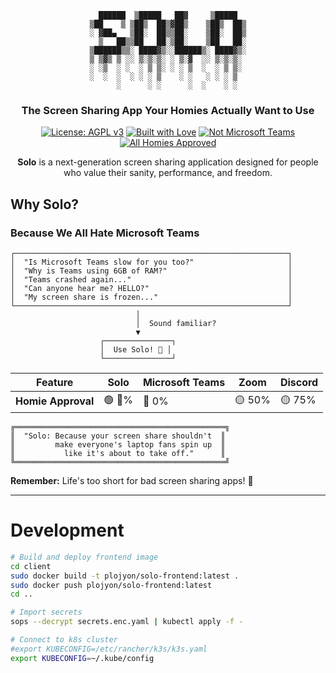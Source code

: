 <div align="center">

```
  ██████  ▒█████   ██▓     ▒█████  
▒██    ▒ ▒██▒  ██▒▓██▒    ▒██▒  ██▒
░ ▓██▄   ▒██░  ██▒▒██░    ▒██░  ██▒
  ▒   ██▒▒██   ██░▒██░    ▒██   ██░
▒██████▒▒░ ████▓▒░░██████▒░ ████▓▒░
▒ ▒▓▒ ▒ ░░ ▒░▒░▒░ ░ ▒░▓  ░░ ▒░▒░▒░ 
░ ░▒  ░ ░  ░ ▒ ▒░ ░ ░ ▒  ░  ░ ▒ ▒░ 
░  ░  ░  ░ ░ ░ ▒    ░ ░   ░ ░ ░ ▒  
      ░      ░ ░      ░  ░    ░ ░  
```

### The Screen Sharing App Your Homies Actually Want to Use

[![License: AGPL v3](https://img.shields.io/badge/License-AGPL%20v3-blue.svg)](https://www.gnu.org/licenses/agpl-3.0)
[![Built with Love](https://img.shields.io/badge/Built%20with-%E2%9D%A4-red)](https://github.com/jakic12/solo)
[![Not Microsoft Teams](https://img.shields.io/badge/Not-Microsoft%20Teams-success)](https://github.com/jakic12/solo)
[![All Homies Approved](https://img.shields.io/badge/All%20Homies-Approved-brightgreen)](https://github.com/jakic12/solo)

**Solo** is a next-generation screen sharing application designed for people who value their sanity, performance, and freedom.
</div>

## Why Solo?

### Because We All Hate Microsoft Teams

```
┌─────────────────────────────────────────────────────────────┐
│  "Is Microsoft Teams slow for you too?"                     │
│  "Why is Teams using 6GB of RAM?"                           │
│  "Teams crashed again..."                                   │
│  "Can anyone hear me? HELLO?"                               │
│  "My screen share is frozen..."                             │
└─────────────────────────────────────────────────────────────┘
                            │
                            │  Sound familiar?
                            ▼
                    ┌───────────────┐
                    │  Use Solo! 🎉 │
                    └───────────────┘
```

| Feature | Solo | Microsoft Teams | Zoom | Discord |
|---------|------|-----------------|------|---------|
| **Homie Approval** | 🟢 💯% | 🔴 0% | 🟡 50% | 🟡 75% |


```
╔═══════════════════════════════════════════════╗
║  "Solo: Because your screen share shouldn't  ║
║         make everyone's laptop fans spin up  ║
║           like it's about to take off."      ║
╚═══════════════════════════════════════════════╝
```

**Remember:** Life's too short for bad screen sharing apps! 🚀

---

# Development
```bash
# Build and deploy frontend image
cd client
sudo docker build -t plojyon/solo-frontend:latest .
sudo docker push plojyon/solo-frontend:latest
cd ..

# Import secrets
sops --decrypt secrets.enc.yaml | kubectl apply -f -

# Connect to k8s cluster
#export KUBECONFIG=/etc/rancher/k3s/k3s.yaml
export KUBECONFIG=~/.kube/config
```

